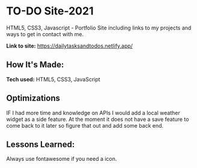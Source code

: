 # TO-DO Site-2021

HTML5, CSS3, Javascript - Portfolio Site including links to my projects and ways to get in contact with me.

**Link to site:** https://dailytasksandtodos.netlify.app/

## How It's Made:

**Tech used:** HTML5, CSS3, JavaScript

## Optimizations

IF I had more time and knowledge on APIs I would add a local weather widget as a side feature. At the moment it does not have a save feature to come back to it later so figure that out and add some back end.

## Lessons Learned:

Always use fontawesome if you need a icon.
